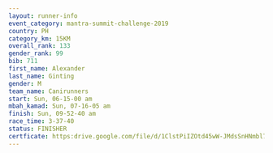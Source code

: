 ```yaml
---
layout: runner-info 
event_category: mantra-summit-challenge-2019 
country: PH
category_km: 15KM 
overall_rank: 133
gender_rank: 99
bib: 711
first_name: Alexander
last_name: Ginting
gender: M
team_name: Canirunners
start: Sun, 06-15-00 am
mbah_kamad: Sun, 07-16-05 am
finish: Sun, 09-52-40 am
race_time: 3-37-40
status: FINISHER
certficate: https:drive.google.com/file/d/1ClstPiIZOtd45wW-JMdsSnHNmbl7eWNm/view?usp=sharing
---
```

